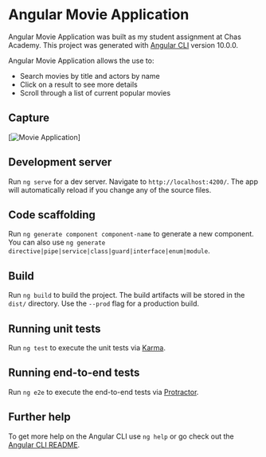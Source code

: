 # Angular Movie Application

Angular Movie Application was built as my student assignment at Chas Academy.
This project was generated with [Angular CLI](https://github.com/angular/angular-cli) version 10.0.0.

Angular Movie Application allows the use to:
- Search movies by title and actors by name
- Click on a result to see more details
- Scroll through a list of current popular movies


## Capture
[![Movie Application](https://github.com/Ekaterina-V/u07_angular_movie_app/blob/master/src/assets/Capture.png)]

## Development server

Run `ng serve` for a dev server. Navigate to `http://localhost:4200/`. The app will automatically reload if you change any of the source files.

## Code scaffolding

Run `ng generate component component-name` to generate a new component. You can also use `ng generate directive|pipe|service|class|guard|interface|enum|module`.

## Build

Run `ng build` to build the project. The build artifacts will be stored in the `dist/` directory. Use the `--prod` flag for a production build.

## Running unit tests

Run `ng test` to execute the unit tests via [Karma](https://karma-runner.github.io).

## Running end-to-end tests

Run `ng e2e` to execute the end-to-end tests via [Protractor](http://www.protractortest.org/).

## Further help

To get more help on the Angular CLI use `ng help` or go check out the [Angular CLI README](https://github.com/angular/angular-cli/blob/master/README.md).